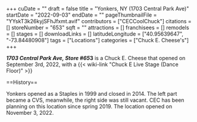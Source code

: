 +++
cuDate = ""
draft = false
title = "Yonkers, NY (1703 Central Park Ave)"
startDate = "2022-09-03"
endDate = ""
pageThumbnailFile = "YYskT3k26kyjSFhJfxmt.avif"
contributors = ["CECCoolChuck"]
citations = []
storeNumber = "653"
sqft = ""
attractions = []
franchisees = []
remodels = []
stages = []
downloadLinks = []
latitudeLongitude = ["40.95639647", "-73.84480908"]
tags = ["Locations"]
categories = ["Chuck E. Cheese's"]
+++

***1703 Central Park Ave, Store #65*3** is a Chuck E. Cheese that opened on September 3rd, 2022, with a {{< wiki-link "Chuck E Live Stage (Dance Floor)" >}}


\==History==

Yonkers opened as a Staples in 1999 and closed in 2014. The left part became a CVS, meanwhile, the right side was  still vacant. CEC has been planning on this location since spring 2019. The location opened on November 3, 2022.
